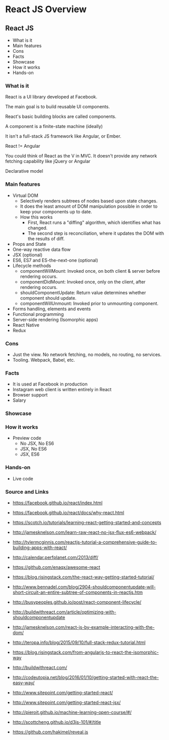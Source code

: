 # React JS Overview

## React JS

- What is it
- Main features
- Cons
- Facts
- Showcase
- How it works
- Hands-on

### What is it

React is a UI library developed at Facebook.

The main goal is to build reusable UI components.

React's basic building blocks are called components.

A component is a finite-state machine (ideally)

It isn't a full-stack JS framework like Angular, or Ember.

React != Angular

You could think of React as the V in MVC. It doesn't provide any network fetching capability like jQuery or Angular

Declarative model

### Main features

- Virtual DOM
    - Selectively renders subtrees of nodes based upon state changes.
    - It does the least amount of DOM manipulation possible in order to keep your components up to date.
    - How this works
        - First, React runs a "diffing" algorithm, which identifies what has changed.
        - The second step is reconciliation, where it updates the DOM with the results of diff.
- Props and State
- One-way reactive data flow
- JSX (optional)
- ES6, ES7 and ES-the-next-one (optional)
- Lifecycle methods
    - componentWillMount: Invoked once, on both client & server before rendering occurs.
    - componentDidMount: Invoked once, only on the client, after rendering occurs.
    - shouldComponentUpdate: Return value determines whether component should update.
    - componentWillUnmount: Invoked prior to unmounting component.
- Forms handling, elements and events
- Functional programming
- Server-side rendering (Isomorphic apps)
- React Native
- Redux

### Cons

- Just the view. No network fetching, no models, no routing, no services.
- Tooling. Webpack, Babel, etc.

### Facts

- It is used at Facebook in production
- Instagram web client is written entirely in React
- Browser support
- Salary

### Showcase

### How it works

- Preview code
    - No JSX, No ES6
    - JSX, No ES6
    - JSX, ES6

### Hands-on

- Live code

### Source and Links

- https://facebook.github.io/react/index.html
- https://facebook.github.io/react/docs/why-react.html
- https://scotch.io/tutorials/learning-react-getting-started-and-concepts
- http://jamesknelson.com/learn-raw-react-no-jsx-flux-es6-webpack/
- http://tylermcginnis.com/reactjs-tutorial-a-comprehensive-guide-to-building-apps-with-react/
- http://calendar.perfplanet.com/2013/diff/
- https://github.com/enaqx/awesome-react
- https://blog.risingstack.com/the-react-way-getting-started-tutorial/
- http://www.bennadel.com/blog/2904-shouldcomponentupdate-will-short-circuit-an-entire-subtree-of-components-in-reactjs.htm
- http://busypeoples.github.io/post/react-component-lifecycle/
- http://buildwithreact.com/article/optimizing-with-shouldcomponentupdate
- http://jamesknelson.com/react-js-by-example-interacting-with-the-dom/
- http://teropa.info/blog/2015/09/10/full-stack-redux-tutorial.html
- https://blog.risingstack.com/from-angularjs-to-react-the-isomorphic-way
- http://buildwithreact.com/

- http://codeutopia.net/blog/2016/01/10/getting-started-with-react-the-easy-way/
- http://www.sitepoint.com/getting-started-react/
- http://www.sitepoint.com/getting-started-react-jsx/

- http://pieroit.github.io/machine-learning-open-course/#/
- http://scottcheng.github.io/d3js-101/#/title
- https://github.com/hakimel/reveal.js

